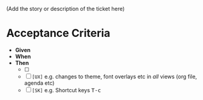 (Add the story or description of the ticket here)

# Acceptance Criteria

* **Given**
* **When**
* **Then**
  * [ ] <acceptance criteria..>
  * [ ] `[UX]` e.g. changes to theme, font overlays etc in *all* views (org file, agenda etc)
  * [ ] `[SK]` e.g. Shortcut keys <kbd>T-c</kbd>